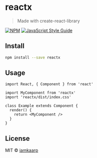 # reactx

> Made with create-react-library

[![NPM](https://img.shields.io/npm/v/reactx.svg)](https://www.npmjs.com/package/reactx) [![JavaScript Style Guide](https://img.shields.io/badge/code_style-standard-brightgreen.svg)](https://standardjs.com)

## Install

```bash
npm install --save reactx
```

## Usage

```tsx
import React, { Component } from 'react'

import MyComponent from 'reactx'
import 'reactx/dist/index.css'

class Example extends Component {
  render() {
    return <MyComponent />
  }
}
```

## License

MIT © [iamkaarp](https://github.com/iamkaarp)
